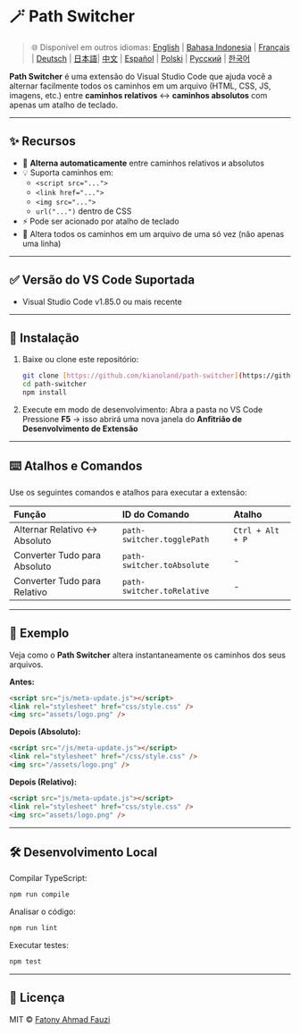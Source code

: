 # 🪄 Path Switcher

> 🌐 Disponível em outros idiomas: [English](../../README.md) | [Bahasa Indonesia](README-ID.md) | [Français](README-FR.md) | [Deutsch](README-DE.md) | [日本語](README-JP.md)| [中文](README-ZH.md) | [Español](README-ES.md) | [Polski](README-PL.md) | [Русский](README-RU.md) | [한국어](README-KO.md)

**Path Switcher** é uma extensão do Visual Studio Code que ajuda você a alternar facilmente todos os caminhos em um arquivo (HTML, CSS, JS, imagens, etc.) entre **caminhos relativos** ↔️ **caminhos absolutos** com apenas um atalho de teclado.

---

## ✨ Recursos

- 🔁 **Alterna automaticamente** entre caminhos relativos и absolutos
- 💡 Suporta caminhos em:
  - `<script src="...">`
  - `<link href="...">`
  - `<img src="...">`
  - `url("...")` dentro de CSS
- ⚡ Pode ser acionado por atalho de teclado
- 🧭 Altera todos os caminhos em um arquivo de uma só vez (não apenas uma linha)

---

## ✅ Versão do VS Code Suportada

- Visual Studio Code v1.85.0 ou mais recente

---

## 🧩 Instalação

1.  Baixe ou clone este repositório:
    ```bash
    git clone [https://github.com/kianoland/path-switcher](https://github.com/kianoland/path-switcher)
    cd path-switcher
    npm install
    ```
2.  Execute em modo de desenvolvimento:
    Abra a pasta no VS Code
    Pressione **F5** → isso abrirá uma nova janela do **Anfitrião de Desenvolvimento de Extensão**

---

## ⌨️ Atalhos e Comandos

Use os seguintes comandos e atalhos para executar a extensão:

| Função                        | ID do Comando              | Atalho           |
| :---------------------------- | :------------------------- | :--------------- |
| Alternar Relativo ↔️ Absoluto | `path-switcher.togglePath` | `Ctrl + Alt + P` |
| Converter Tudo para Absoluto  | `path-switcher.toAbsolute` | -                |
| Converter Tudo para Relativo  | `path-switcher.toRelative` | -                |

---

## 🧠 Exemplo

Veja como o **Path Switcher** altera instantaneamente os caminhos dos seus arquivos.

**Antes:**

```html
<script src="js/meta-update.js"></script>
<link rel="stylesheet" href="css/style.css" />
<img src="assets/logo.png" />
```

**Depois (Absoluto):**

```html
<script src="/js/meta-update.js"></script>
<link rel="stylesheet" href="/css/style.css" />
<img src="/assets/logo.png" />
```

**Depois (Relativo):**

```html
<script src="js/meta-update.js"></script>
<link rel="stylesheet" href="css/style.css" />
<img src="assets/logo.png" />
```

---

## 🛠️ Desenvolvimento Local

Compilar TypeScript:

```bash
npm run compile
```

Analisar o código:

```bash
npm run lint
```

Executar testes:

```bash
npm test
```

---

## 🧾 Licença

MIT © [Fatony Ahmad Fauzi](../../LICENSE)
